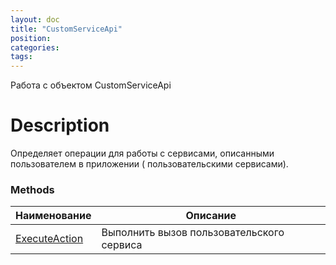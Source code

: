 ```yaml
---
layout: doc
title: "CustomServiceApi"
position: 
categories: 
tags:
---
```


Работа с объектом CustomServiceApi

# Description
Определяет операции для работы с сервисами, описанными пользователем в приложении (
пользовательскими сервисами). 


### Methods

Наименование | Описание |
-------------|----------|
[ExecuteAction](ExecuteAction)  | Выполнить вызов пользовательского сервиса |